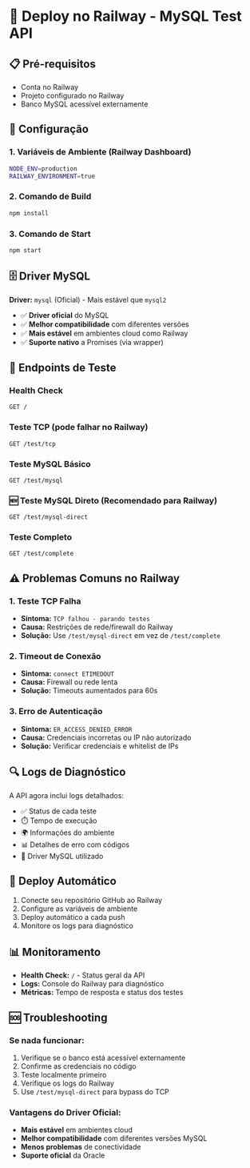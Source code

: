 # 🚀 Deploy no Railway - MySQL Test API

## 📋 Pré-requisitos
- Conta no Railway
- Projeto configurado no Railway
- Banco MySQL acessível externamente

## 🔧 Configuração

### 1. Variáveis de Ambiente (Railway Dashboard)
```bash
NODE_ENV=production
RAILWAY_ENVIRONMENT=true
```

### 2. Comando de Build
```bash
npm install
```

### 3. Comando de Start
```bash
npm start
```

## 🗄️ Driver MySQL

**Driver:** `mysql` (Oficial) - Mais estável que `mysql2`
- ✅ **Driver oficial** do MySQL
- ✅ **Melhor compatibilidade** com diferentes versões
- ✅ **Mais estável** em ambientes cloud como Railway
- ✅ **Suporte nativo** a Promises (via wrapper)

## 🧪 Endpoints de Teste

### Health Check
```
GET /
```

### Teste TCP (pode falhar no Railway)
```
GET /test/tcp
```

### Teste MySQL Básico
```
GET /test/mysql
```

### 🆕 Teste MySQL Direto (Recomendado para Railway)
```
GET /test/mysql-direct
```

### Teste Completo
```
GET /test/complete
```

## ⚠️ Problemas Comuns no Railway

### 1. Teste TCP Falha
- **Sintoma:** `TCP falhou - parando testes`
- **Causa:** Restrições de rede/firewall do Railway
- **Solução:** Use `/test/mysql-direct` em vez de `/test/complete`

### 2. Timeout de Conexão
- **Sintoma:** `connect ETIMEDOUT`
- **Causa:** Firewall ou rede lenta
- **Solução:** Timeouts aumentados para 60s

### 3. Erro de Autenticação
- **Sintoma:** `ER_ACCESS_DENIED_ERROR`
- **Causa:** Credenciais incorretas ou IP não autorizado
- **Solução:** Verificar credenciais e whitelist de IPs

## 🔍 Logs de Diagnóstico

A API agora inclui logs detalhados:
- ✅ Status de cada teste
- ⏱️ Tempo de execução
- 🌍 Informações do ambiente
- 📊 Detalhes de erro com códigos
- 🔌 Driver MySQL utilizado

## 🚀 Deploy Automático

1. Conecte seu repositório GitHub ao Railway
2. Configure as variáveis de ambiente
3. Deploy automático a cada push
4. Monitore os logs para diagnóstico

## 📊 Monitoramento

- **Health Check:** `/` - Status geral da API
- **Logs:** Console do Railway para diagnóstico
- **Métricas:** Tempo de resposta e status dos testes

## 🆘 Troubleshooting

### Se nada funcionar:
1. Verifique se o banco está acessível externamente
2. Confirme as credenciais no código
3. Teste localmente primeiro
4. Verifique os logs do Railway
5. Use `/test/mysql-direct` para bypass do TCP

### Vantagens do Driver Oficial:
- **Mais estável** em ambientes cloud
- **Melhor compatibilidade** com diferentes versões MySQL
- **Menos problemas** de conectividade
- **Suporte oficial** da Oracle
